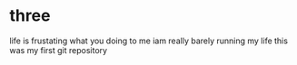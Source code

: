 # three
life is frustating
what you doing to me
iam really barely running my life
this was my first git repository

